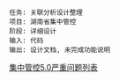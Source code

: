 	任务: 关联分析设计整理
	项目: 湖南省集中管控
	阶段: 详细设计
	输入: 代码
	输出: 设计文档, 未完成功能说明


[集中管控5.0严重问题列表](airmail://message?mail=lidong.yang%40pekall.com&messageid=AMEAtACsI1A-wjKPlOCHRqre)


